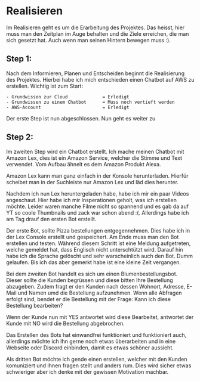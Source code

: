 # Realisieren
Im Realisieren geht es um die Erarbeitung des Projektes. 
Das heisst, hier muss man den Zeitplan im Auge behalten und die Ziele erreichen, die man sich gesetzt hat. Auch wenn man seinen Hintern bewegen muss :). 

## Step 1: 
Nach dem Informieren, Planen und Entscheiden beginnt die Realisierung des Projektes. 
Hierbei habe ich mich entschieden einen Chatbot auf AWS zu erstellen. 
Wichtig ist zum Start: 

    - Grundwissen zur Cloud             = Erledigt
    - Grundwissen zu einem Chatbot      = Muss noch vertieft werden
    - AWS-Account                       = Erledigt
 

Der erste Step ist nun abgeschlossen. Nun geht es weiter zu 

## Step 2: 
Im zweiten Step wird ein Chatbot erstellt.
Ich mache meinen Chatbot mit Amazon Lex, dies ist ein Amazon Service, welcher die Stimme und Text verwendet. Vom Aufbau ähnelt es dem Amazon Produkt Alexa.


Amazon Lex kann man ganz einfach in der Konsole herunterladen. Hierfür scheibet man in der Suchleiste nur Amazon Lex und läd dies herunter. 


Nachdem ich nun Lex heruntergeladen habe, habe ich mir ein paar Videos angeschaut. Hier habe ich mir Insperationen geholt, was ich erstellen möchte. 
Leider waren manche Filme nicht so spannend und es gab da auf YT so coole Thumbnails und zack war schon abend :(. 
Allerdings habe ich am Tag drauf den ersten Bot erstellt. 

Der erste Bot, sollte Pizza bestellungen entgegennehmen. Dies habe ich in der Lex Console erstellt und gespeichert. 
Am Ende muss man den Bot erstellen und testen. Während diesem Schritt ist eine Meldung aufgetreten, welche gemeldet hat, dass Englisch nicht unterschtützt wird. Darauf hin habe ich die Sprache gelöscht und sehr warscheinlich auch den Bot. Dumm gelaufen. Bis ich das aber gemerkt habe ist eine kleine Zeit vergangen. 

Bei dem zweiten Bot handelt es sich um einen Blumenbestellungsbot. Dieser sollte die Kunden begrüssen und diese bitten Ihre Bestellung abzugeben. Zudem fragt er den Kunden nach dessen Wohnort, Adresse, E-Mail und Namen umd die Bestellung aufzunehmen. Wenn alle Abfragen erfolgt sind, bendet er die Bestellung mit der Frage: Kann ich diese Bestellung bearbeiten? 

Wenn der Kunde nun mit YES antwortet wird diese Bearbeitet, antwortet der Kunde mit NO wird die Bestellung abgebrochen. 

Das Erstellen des Bots hat einwandfrei funktioniert und funktioniert auch, allerdings möchte ich Ihn gerne noch etwas überarbeiten und in eine Webseite oder Discord einbinden, damit es etwas schöner aussieht. 

Als dritten Bot möchte ich gende einen erstellen, welcher mit den Kunden komuniziert und Ihnen fragen stellt und anders rum. 
Dies wird sicher etwas schwieriger aber ich denke mit der gewissen Motivation machbar. 